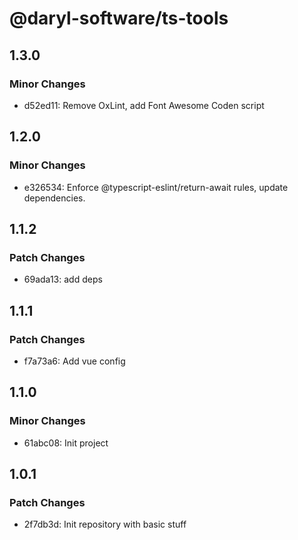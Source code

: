 # @daryl-software/ts-tools

## 1.3.0

### Minor Changes

- d52ed11: Remove OxLint, add Font Awesome Coden script

## 1.2.0

### Minor Changes

- e326534: Enforce @typescript-eslint/return-await rules, update dependencies.

## 1.1.2

### Patch Changes

- 69ada13: add deps

## 1.1.1

### Patch Changes

- f7a73a6: Add vue config

## 1.1.0

### Minor Changes

- 61abc08: Init project

## 1.0.1

### Patch Changes

- 2f7db3d: Init repository with basic stuff
